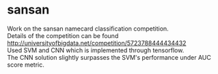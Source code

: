 # sansan

Work on the sansan namecard classification competition.  
Details of the competition can be found http://universityofbigdata.net/competition/5723788444434432  
Used SVM and CNN which is implemented through tensorflow.  
The CNN solution slightly surpasses the SVM's performance under AUC score metric.
